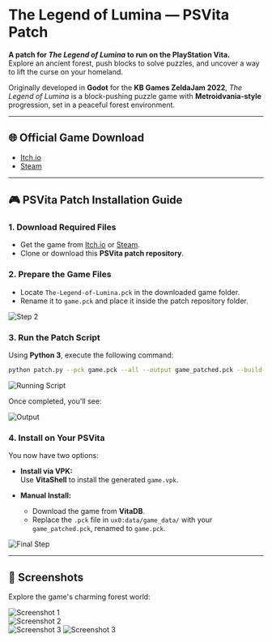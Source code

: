 
# The Legend of Lumina — PSVita Patch

**A patch for _The Legend of Lumina_ to run on the PlayStation Vita.**  
Explore an ancient forest, push blocks to solve puzzles, and uncover a way to lift the curse on your homeland.

Originally developed in **Godot** for the **KB Games ZeldaJam 2022**, _The Legend of Lumina_ is a block-pushing puzzle game with **Metroidvania-style** progression, set in a peaceful forest environment.

---

## 🌐 Official Game Download

- [Itch.io](https://wizbane.itch.io/the-legend-of-lumina)  
- [Steam](https://store.steampowered.com/app/2638340/The_Legend_of_Lumina/)

---

## 🎮 PSVita Patch Installation Guide

### 1. Download Required Files
- Get the game from [Itch.io](https://wizbane.itch.io/the-legend-of-lumina) or [Steam](https://store.steampowered.com/app/2638340/The_Legend_of_Lumina/).
- Clone or download this **PSVita patch repository**.

### 2. Prepare the Game Files
- Locate `The-Legend-of-Lumina.pck` in the downloaded game folder.
- Rename it to `game.pck` and place it inside the patch repository folder.

![Step 2](IMG1.png)

### 3. Run the Patch Script

Using **Python 3**, execute the following command:

```bash
python patch.py --pck game.pck --all --output game_patched.pck --build-vpk
```

![Running Script](IMG3.png)

Once completed, you'll see:

![Output](IMG4.png)

### 4. Install on Your PSVita

You now have two options:

- **Install via VPK:**  
  Use **VitaShell** to install the generated `game.vpk`.

- **Manual Install:**  
  - Download the game from **VitaDB**.  
  - Replace the `.pck` file in `ux0:data/game_data/` with your `game_patched.pck`, renamed to `game.pck`.

![Final Step](IMG5.png)

---

## 📸 Screenshots

Explore the game's charming forest world:

![Screenshot 1](IMG6.png)  
![Screenshot 2](IMG7.png)  
![Screenshot 3](IMG8.png)
![Screenshot 3](IMG9.png)
